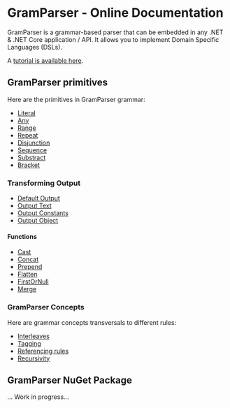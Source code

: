 # GramParser - Online Documentation

GramParser is a grammar-based parser that can be embedded in any .NET & .NET Core application / API.  It allows you to implement Domain Specific Languages (DSLs).

A [tutorial is available here](tutorial.md).

## GramParser primitives

Here are the primitives in GramParser grammar:

* [Literal](primitives/literal.md)
* [Any](primitives/any.md)
* [Range](primitives/range.md)
* [Repeat](primitives/repeat.md)
* [Disjunction](primitives/disjunction.md)
* [Sequence](primitives/sequence.md)
* [Substract](primitives/substract.md)
* [Bracket](primitives/bracket.md)

### Transforming Output

* [Default Output](output/default-output.md)
* [Output Text](output/text.md)
* [Output Constants](output/constant.md)
* [Output Object](output/object.md)

#### Functions

* [Cast](output/functions/cast.md)
* [Concat](output/functions/concat.md)
* [Prepend](output/functions/prepend.md)
* [Flatten](output/functions/flatten.md)
* [FirstOrNull](output/functions/first-or-null.md)
* [Merge](output/functions/merge.md)

### GramParser Concepts

Here are grammar concepts transversals to different rules:

* [Interleaves](interleave.md)
* [Tagging](tagging.md)
* [Referencing rules](referencing.md)
* [Recursivity](recursivity.md)

## GramParser NuGet Package

...  Work in progress...

